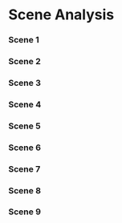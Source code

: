 # Scene Analysis

### Scene 1

### Scene 2

### Scene 3

### Scene 4

### Scene 5

### Scene 6

### Scene 7

### Scene 8

### Scene 9





